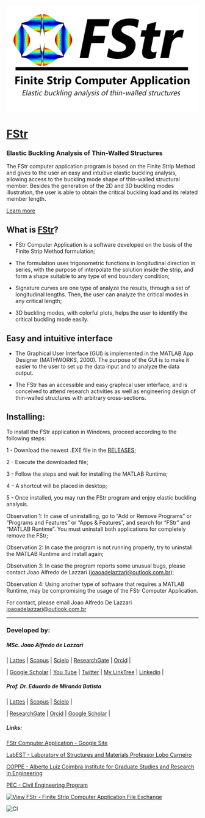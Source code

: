 [![](https://github.com/joaoadelazzari/FStr/blob/master/images/logos/logo2020_1.png?raw=true)](https://sites.google.com/coc.ufrj.br/fstr)

# [FStr](https://sites.google.com/coc.ufrj.br/fstr)
### Elastic Buckling Analysis of Thin-Walled Structures

The FStr computer application program is based on the Finite Strip Method and gives to the user an easy and intuitive elastic buckling analysis, allowing access to the buckling mode shape of thin-walled structural member. Besides the generation of the 2D and 3D buckling modes illustration, the user is able to obtain the critical buckling load and its related member length.

[Learn more](https://sites.google.com/coc.ufrj.br/fstr)

## What is [FStr](https://sites.google.com/coc.ufrj.br/fstr)?
- FStr Computer Application is a software developed on the basis of the Finite Strip Method formulation;

- The formulation uses trigonometric functions in longitudinal direction in series, with the purpose of interpolate the solution inside the strip, and form a shape suitable to any type of end boundary condition;

- Signature curves are one type of analyze the results, through a set of longitudinal lengths. Then, the user can analyze the critical modes in any critical length;

- 3D buckling modes, with colorful plots, helps the user to identify the critical buckling mode easily.

## Easy and intuitive interface
- The Graphical User Interface (GUI) is implemented in the MATLAB App Designer (MATHWORKS, 2000). The purpose of the GUI is to make it easier to the user to set up the data input and to analyze the data output.

- The FStr has an accessible and easy graphical user interface, and is conceived to attend research activities as well as engineering design of thin-walled structures with arbitrary cross-sections. 



## Installing:

To install the FStr application in Windows, proceed according to the following steps:

1 - Download the newest .EXE file in the [RELEASES](https://github.com/joaoadelazzari/FStr/releases/);

2 - Execute the downloaded file;

3 - Follow the steps and wait for installing the MATLAB Runtime;

4 – A shortcut will be placed in desktop;

5 - Once installed, you may run the FStr program and enjoy elastic buckling analysis.

Observation 1: In case of uninstalling, go to “Add or Remove Programs” or “Programs and Features” or “Apps & Features”, and search for “FStr” and “MATLAB Runtime”. You must uninstall both applications for completely remove the FStr;

Observation 2: In case the program is not running properly, try to uninstall the MATLAB Runtime and install again;

Observation 3: In case the program reports some unusual bugs, please contact Joao Alfredo de Lazzari (joaoadelazzari@outlook.com.br);

Observation 4: Using another type of software that requires a MATLAB Runtime, may be compromising the usage of the FStr Computer Application.


For contact, please email Joao Alfredo De Lazzari
joaoadelazzari@outlook.com.br



* * *


### Developed by:

##### MSc. Joao Alfredo de Lazzari

| [Lattes](http://lattes.cnpq.br/5703194372541843) | [Scopus](https://www.scopus.com/authid/detail.uri?authorId=57220023113) | [Scielo](https://search.scielo.org/?lang=en&q=au:LAZZARI,+JOAO+ALFREDO) | [ResearchGate](https://www.researchgate.net/profile/Joao_Alfredo_De_Lazzari) | [Orcid](https://orcid.org/0000-0002-3176-3006) |

| [Google Scholar](https://scholar.google.com.br/citations?user=BlluIXQAAAAJ&hl=pt-BR) | [You Tube](https://www.youtube.com/channel/UCm0V8LURETmUf7Bg3aVuPaQ) | [Twitter](https://twitter.com/joaoadelazzari) | [My LinkTree](https://linktr.ee/FStr) | [Linkedin](https://www.linkedin.com/in/joaoalfredo/) |


##### Prof. Dr. Eduardo de Miranda Batista

| [Lattes](http://lattes.cnpq.br/9045444814367137) | [Scopus](https://www.scopus.com/authid/detail.uri?authorId=7006940844) | [Scielo](https://www.scielo.br/cgi-bin/wxis.exe/iah/?IsisScript=iah/iah.xis&base=article^dlibrary&fmt=iso.pft&lang=i&nextAction=lnk&indexSearch=AU&exprSearch=BATISTA,+EDUARDO+DE+MIRANDA) |

| [ResearchGate](https://www.researchgate.net/profile/Eduardo-Batista-5) | [Orcid](https://orcid.org/0000-0002-6317-6789) | [Google Scholar](https://scholar.google.com.br/citations?user=J4uahxcAAAAJ&hl=pt-BR) |


<!-- * * * -->

##### Links:

[FStr Computer Application - Google Site](https://sites.google.com/coc.ufrj.br/fstr)

[LabEST - Laboratory of Structures and Materials Professor Lobo Carneiro](http://www.labest.coc.ufrj.br/)

[COPPE - Alberto Luiz Coimbra Institute for Graduate Studies and Research in Engineering](https://coppe.ufrj.br/en/)

[PEC - Civil Engineering Program](http://www.coc.ufrj.br/en/)

<meta name="google-site-verification" content="1-sKvhQ7zP-8J7vif_OdLUYZ0n5FjT5YVvuiSuGT4yM" />

[![View FStr - Finite Strip Computer Application File Exchange](https://www.mathworks.com/matlabcentral/images/matlab-file-exchange.svg)](https://www.mathworks.com/matlabcentral/fileexchange/74306)

![CI](https://github.com/joaoadelazzari/FStr/workflows/CI/badge.svg)

